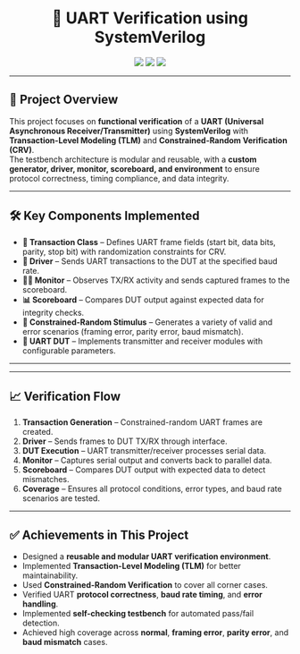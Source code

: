 <h1 align="center">📡 UART Verification using SystemVerilog</h1>

<p align="center">
  <img src="https://img.shields.io/badge/Language-SystemVerilog-blue?style=for-the-badge&logo=verilog" />
  <img src="https://img.shields.io/badge/Methodology-TLM%20&%20CRV-green?style=for-the-badge&logo=checkmarx" />
  <img src="https://img.shields.io/badge/Domain-VLSI%20Verification-orange?style=for-the-badge&logo=semanticscholar" />
</p>

---

## 📖 Project Overview
This project focuses on **functional verification** of a **UART (Universal Asynchronous Receiver/Transmitter)** using **SystemVerilog** with **Transaction-Level Modeling (TLM)** and **Constrained-Random Verification (CRV)**.  
The testbench architecture is modular and reusable, with a **custom generator, driver, monitor, scoreboard, and environment** to ensure protocol correctness, timing compliance, and data integrity.

---

## 🛠️ Key Components Implemented

- **📄 Transaction Class** – Defines UART frame fields (start bit, data bits, parity, stop bit) with randomization constraints for CRV.
- **🚗 Driver** – Sends UART transactions to the DUT at the specified baud rate.
- **🕵️‍♂️ Monitor** – Observes TX/RX activity and sends captured frames to the scoreboard.
- **📊 Scoreboard** – Compares DUT output against expected data for integrity checks.
- **🎲 Constrained-Random Stimulus** – Generates a variety of valid and error scenarios (framing error, parity error, baud mismatch).
- **🔁 UART DUT** – Implements transmitter and receiver modules with configurable parameters.

---


---

## 📈 Verification Flow
1. **Transaction Generation** – Constrained-random UART frames are created.
2. **Driver** – Sends frames to DUT TX/RX through interface.
3. **DUT Execution** – UART transmitter/receiver processes serial data.
4. **Monitor** – Captures serial output and converts back to parallel data.
5. **Scoreboard** – Compares DUT output with expected data to detect mismatches.
6. **Coverage** – Ensures all protocol conditions, error types, and baud rate scenarios are tested.

---

## ✅ Achievements in This Project
- Designed a **reusable and modular UART verification environment**.
- Implemented **Transaction-Level Modeling (TLM)** for better maintainability.
- Used **Constrained-Random Verification** to cover all corner cases.
- Verified UART **protocol correctness**, **baud rate timing**, and **error handling**.
- Implemented **self-checking testbench** for automated pass/fail detection.
- Achieved high coverage across **normal**, **framing error**, **parity error**, and **baud mismatch** cases.

